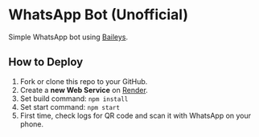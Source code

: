 # WhatsApp Bot (Unofficial)

Simple WhatsApp bot using [Baileys](https://github.com/WhiskeySockets/Baileys).

## How to Deploy

1. Fork or clone this repo to your GitHub.
2. Create a **new Web Service** on [Render](https://render.com).
3. Set build command: `npm install`
4. Set start command: `npm start`
5. First time, check logs for QR code and scan it with WhatsApp on your phone.
